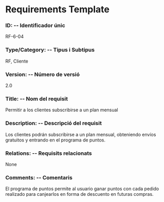﻿# Requirements Template 

### ID: -- Identificador únic 
RF-6-04

### Type/Category: -- Tipus i Subtipus 
RF, Cliente
 
### Version: -- Número de versió 
2.0
 
### Title: -- Nom del requisit 
Permitir a los clientes subscribirse a un plan mensual

### Description: -- Descripció del requisit 
Los clientes podrán subscribirse a un plan mensual, obteniendo envíos gratuitos y entrando en el programa de puntos.

### Relations: -- Requisits relacionats 
None
 
### Comments: -- Comentaris 
El programa de puntos permite al usuario ganar puntos con cada pedido realizado para canjearlos en forma de descuento en futuras compras.
